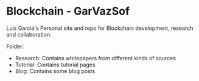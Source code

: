 # Blockchain - GarVazSof

Luis Garcia's Personal site and repo for Blockchain development, research and collaboration.

Folder:
- Research: Contains whitepapers from different kinds of sources
- Tutorial: Contains tutorial pages
- Blog: Contains some blog posts
